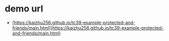 # demo url
- [https://kaizhu256.github.io/tc39-example-protected-and-friends/main.html](https://kaizhu256.github.io/tc39-example-protected-and-friends/main.html)
